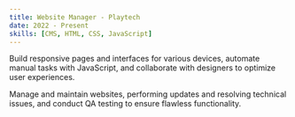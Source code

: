 ```yaml
---
title: Website Manager - Playtech
date: 2022 - Present
skills: [CMS, HTML, CSS, JavaScript]
---
```


Build responsive pages and interfaces for various devices, automate manual tasks with JavaScript, and collaborate with designers to optimize user experiences.

Manage and maintain websites, performing updates and resolving technical issues, and conduct QA testing to ensure flawless functionality.